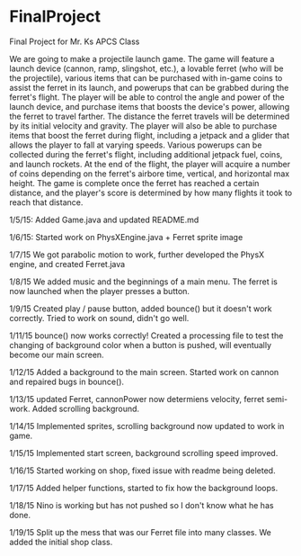 # FinalProject
Final Project for Mr. Ks APCS Class

We are going to make a projectile launch game. The game will feature a launch device (cannon, ramp, slingshot, etc.), a lovable ferret (who will be the projectile), various items that can be purchased with in-game coins to assist the ferret in its launch, and powerups that can be grabbed during the ferret's flight. The player will be able to control the angle and power of the launch device, and purchase items that boosts the device's power, allowing the ferret to travel farther. The distance the ferret travels will be determined by its initial velocity and gravity. The player will also be able to purchase items that boost the ferret during flight, including a jetpack and a glider that allows the player to fall at varying speeds. Various powerups can be collected during the ferret's flight, including additional jetpack fuel, coins, and launch rockets. At the end of the flight, the player will acquire a number of coins depending on the ferret's airbore time, vertical, and horizontal max height. The game is complete once the ferret has reached a certain distance, and the player's score is determined by how many flights it took to reach that distance.

1/5/15: Added Game.java and updated README.md

1/6/15: Started work on PhysXEngine.java + Ferret sprite image

1/7/15 We got parabolic motion to work, further developed the PhysX engine, and created Ferret.java

1/8/15 We added music and the beginnings of a main menu. The ferret is now launched when the player presses a button.

1/9/15 Created play / pause button, added bounce() but it doesn't work correctly. Tried to work on sound, didn't go well.

1/11/15 bounce() now works correctly! Created a processing file to test the changing of background color when a button is pushed, will eventually become our main screen.

1/12/15 Added a background to the main screen. Started work on cannon and repaired bugs in bounce().

1/13/15 updated Ferret, cannonPower now determiens velocity, ferret semi-work. Added scrolling background.

1/14/15 Implemented sprites, scrolling background now updated to work in game.

1/15/15 Implemented start screen, background scrolling speed improved.

1/16/15 Started working on shop, fixed issue with readme being deleted.

1/17/15 Added helper functions, started to fix how the background loops.

1/18/15 Nino is working but has not pushed so I don't know what he has done.

1/19/15 Split up the mess that was our Ferret file into many classes.  We added the initial shop class.
